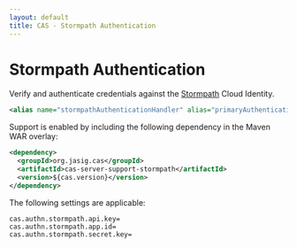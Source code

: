 ```yaml
---
layout: default
title: CAS - Stormpath Authentication
---
```


# Stormpath Authentication
Verify and authenticate credentials against the [Stormpath](https://stormpath.com/) Cloud Identity.

```xml
<alias name="stormpathAuthenticationHandler" alias="primaryAuthenticationHandler" />
```

Support is enabled by including the following dependency in the Maven WAR overlay:

```xml
<dependency>
  <groupId>org.jasig.cas</groupId>
  <artifactId>cas-server-support-stormpath</artifactId>
  <version>${cas.version}</version>
</dependency>
```

The following settings are applicable:

```properties
cas.authn.stormpath.api.key=
cas.authn.stormpath.app.id=
cas.authn.stormpath.secret.key=
```
